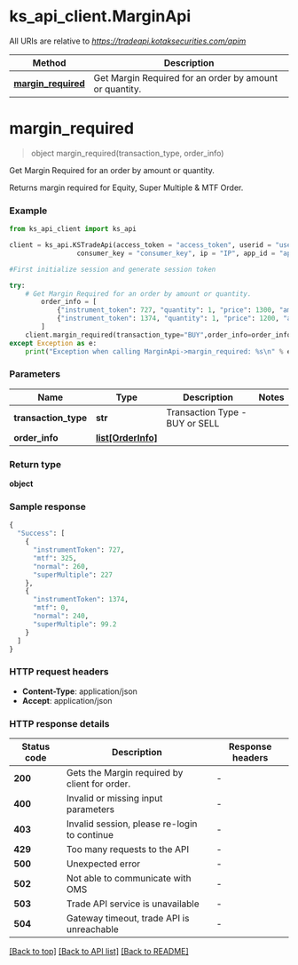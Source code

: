 # ks_api_client.MarginApi

All URIs are relative to *https://tradeapi.kotaksecurities.com/apim*

Method | Description
------------- | -------------
[**margin_required**](MarginApi.md#margin_required) | Get Margin Required for an order by amount or quantity.


# **margin_required**
> object margin_required(transaction_type, order_info)

Get Margin Required for an order by amount or quantity.

Returns margin required for Equity, Super Multiple & MTF Order.

### Example


```python
from ks_api_client import ks_api

client = ks_api.KSTradeApi(access_token = "access_token", userid = "userid", \
                 consumer_key = "consumer_key", ip = "IP", app_id = "app_id")

#First initialize session and generate session token

try:
    # Get Margin Required for an order by amount or quantity.
        order_info = [
            {"instrument_token": 727, "quantity": 1, "price": 1300, "amount": 0, "trigger_price": 1190},
            {"instrument_token": 1374, "quantity": 1, "price": 1200, "amount": 0, "trigger_price": 1150}
        ]
    client.margin_required(transaction_type="BUY",order_info=order_info)
except Exception as e:
    print("Exception when calling MarginApi->margin_required: %s\n" % e)
```

### Parameters

Name | Type | Description  | Notes
------------- | ------------- | ------------- | -------------
**transaction_type** | **str** | Transaction Type - BUY or SELL | 
**order_info** | [**list[OrderInfo]**](OrderInfo.md) |  | 

### Return type

**object**

### Sample response
```python
{
  "Success": [
    {
      "instrumentToken": 727,
      "mtf": 325,
      "normal": 260,
      "superMultiple": 227
    },
    {
      "instrumentToken": 1374,
      "mtf": 0,
      "normal": 240,
      "superMultiple": 99.2
    }
  ]
}

```


### HTTP request headers

 - **Content-Type**: application/json
 - **Accept**: application/json

### HTTP response details
| Status code | Description | Response headers |
|-------------|-------------|------------------|
**200** | Gets the Margin required by client for order. |  -  |
**400** | Invalid or missing input parameters |  -  |
**403** | Invalid session, please re-login to continue |  -  |
**429** | Too many requests to the API |  -  |
**500** | Unexpected error |  -  |
**502** | Not able to communicate with OMS |  -  |
**503** | Trade API service is unavailable |  -  |
**504** | Gateway timeout, trade API is unreachable |  -  |

[[Back to top]](#) [[Back to API list]](../README.md#documentation-for-api-endpoints) [[Back to README]](../README.md)


